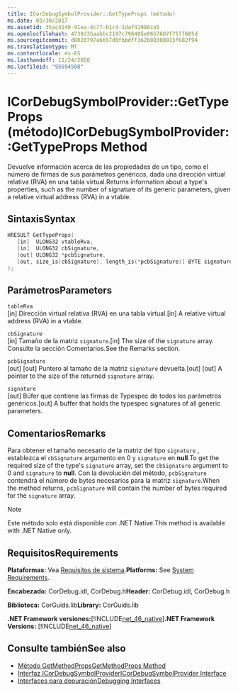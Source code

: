 ```yaml
---
title: ICorDebugSymbolProvider::GetTypeProps (método)
ms.date: 03/30/2017
ms.assetid: 35ac4140-91ea-4c77-b1c4-1daf41986ca5
ms.openlocfilehash: 4738d35aabbc2197c796405e0657607f75ff685d
ms.sourcegitcommit: d8020797a6657d0fbbdff362b80300815f682f94
ms.translationtype: MT
ms.contentlocale: es-ES
ms.lasthandoff: 11/24/2020
ms.locfileid: "95694508"
---
```

# <a name="icordebugsymbolprovidergettypeprops-method"></a><span data-ttu-id="a9a6b-102">ICorDebugSymbolProvider::GetTypeProps (método)</span><span class="sxs-lookup"><span data-stu-id="a9a6b-102">ICorDebugSymbolProvider::GetTypeProps Method</span></span>

<span data-ttu-id="a9a6b-103">Devuelve información acerca de las propiedades de un tipo, como el número de firmas de sus parámetros genéricos, dada una dirección virtual relativa (RVA) en una tabla virtual.</span><span class="sxs-lookup"><span data-stu-id="a9a6b-103">Returns information about a type's properties, such as the number of signature of its generic parameters, given a relative virtual address (RVA) in a vtable.</span></span>  
  
## <a name="syntax"></a><span data-ttu-id="a9a6b-104">Sintaxis</span><span class="sxs-lookup"><span data-stu-id="a9a6b-104">Syntax</span></span>  
  
```cpp  
HRESULT GetTypeProps(  
   [in]  ULONG32 vtableRva,  
   [in]  ULONG32 cbSignature,  
   [out] ULONG32 *pcbSignature,  
   [out, size_is(cbSignature), length_is(*pcbSignature)] BYTE signature[]  
);  
```  
  
## <a name="parameters"></a><span data-ttu-id="a9a6b-105">Parámetros</span><span class="sxs-lookup"><span data-stu-id="a9a6b-105">Parameters</span></span>  

 `tableRva`  
 <span data-ttu-id="a9a6b-106">[in] Dirección virtual relativa (RVA) en una tabla virtual.</span><span class="sxs-lookup"><span data-stu-id="a9a6b-106">[in] A relative virtual address (RVA) in a vtable.</span></span>  
  
 `cbSignature`  
 <span data-ttu-id="a9a6b-107">[in] Tamaño de la matriz `signature`.</span><span class="sxs-lookup"><span data-stu-id="a9a6b-107">[in] The size of the `signature` array.</span></span> <span data-ttu-id="a9a6b-108">Consulte la sección Comentarios.</span><span class="sxs-lookup"><span data-stu-id="a9a6b-108">See the Remarks section.</span></span>  
  
 `pcbSignature`  
 <span data-ttu-id="a9a6b-109">[out] [out] Puntero al tamaño de la matriz `signature` devuelta.</span><span class="sxs-lookup"><span data-stu-id="a9a6b-109">[out] [out] A pointer to the size of the returned `signature` array.</span></span>  
  
 `signature`  
 <span data-ttu-id="a9a6b-110">[out] Búfer que contiene las firmas de Typespec de todos los parámetros genéricos.</span><span class="sxs-lookup"><span data-stu-id="a9a6b-110">[out] A buffer that holds the typespec signatures of all generic parameters.</span></span>  
  
## <a name="remarks"></a><span data-ttu-id="a9a6b-111">Comentarios</span><span class="sxs-lookup"><span data-stu-id="a9a6b-111">Remarks</span></span>  

 <span data-ttu-id="a9a6b-112">Para obtener el tamaño necesario de la matriz del tipo `signature` , establezca el `cbSignature` argumento en 0 y `signature` en **null**.</span><span class="sxs-lookup"><span data-stu-id="a9a6b-112">To get the required size of the type's `signature` array, set the `cbSignature` argument to 0 and `signature` to **null**.</span></span> <span data-ttu-id="a9a6b-113">Con la devolución del método, `pcbSignature` contendrá el número de bytes necesarios para la matriz `signature`.</span><span class="sxs-lookup"><span data-stu-id="a9a6b-113">When the method returns, `pcbSignature` will contain the number of bytes required for the `signature` array.</span></span>  
  
> [!NOTE]
> <span data-ttu-id="a9a6b-114">Este método solo está disponible con .NET Native.</span><span class="sxs-lookup"><span data-stu-id="a9a6b-114">This method is available with .NET Native only.</span></span>  
  
## <a name="requirements"></a><span data-ttu-id="a9a6b-115">Requisitos</span><span class="sxs-lookup"><span data-stu-id="a9a6b-115">Requirements</span></span>  

 <span data-ttu-id="a9a6b-116">**Plataformas:** Vea [Requisitos de sistema](../../get-started/system-requirements.md).</span><span class="sxs-lookup"><span data-stu-id="a9a6b-116">**Platforms:** See [System Requirements](../../get-started/system-requirements.md).</span></span>  
  
 <span data-ttu-id="a9a6b-117">**Encabezado:** CorDebug.idl, CorDebug.h</span><span class="sxs-lookup"><span data-stu-id="a9a6b-117">**Header:** CorDebug.idl, CorDebug.h</span></span>  
  
 <span data-ttu-id="a9a6b-118">**Biblioteca:** CorGuids.lib</span><span class="sxs-lookup"><span data-stu-id="a9a6b-118">**Library:** CorGuids.lib</span></span>  
  
 <span data-ttu-id="a9a6b-119">**.NET Framework versiones:**[!INCLUDE[net_46_native](../../../../includes/net-46-native-md.md)]</span><span class="sxs-lookup"><span data-stu-id="a9a6b-119">**.NET Framework Versions:** [!INCLUDE[net_46_native](../../../../includes/net-46-native-md.md)]</span></span>  
  
## <a name="see-also"></a><span data-ttu-id="a9a6b-120">Consulte también</span><span class="sxs-lookup"><span data-stu-id="a9a6b-120">See also</span></span>

- [<span data-ttu-id="a9a6b-121">Método GetMethodProps</span><span class="sxs-lookup"><span data-stu-id="a9a6b-121">GetMethodProps Method</span></span>](icordebugsymbolprovider-getmethodprops-method.md)
- [<span data-ttu-id="a9a6b-122">Interfaz ICorDebugSymbolProvider</span><span class="sxs-lookup"><span data-stu-id="a9a6b-122">ICorDebugSymbolProvider Interface</span></span>](icordebugsymbolprovider-interface.md)
- [<span data-ttu-id="a9a6b-123">Interfaces para depuración</span><span class="sxs-lookup"><span data-stu-id="a9a6b-123">Debugging Interfaces</span></span>](debugging-interfaces.md)
